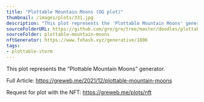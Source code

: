 ```yaml
---
title: "Plottable Mountain Moons (OG plot)"
thumbnail: /images/plots/331.jpg
description: "This plot represents the 'Plottable Mountain Moons' generator."
sourceFolderURL: https://github.com/gre/gre/tree/master/doodles/plottable-mountain-moons
sourceFolder: plottable-mountain-moons
nftGenerator: https://www.fxhash.xyz/generative/1806
tags:
- plottable-storm
---
```


This plot represents the "Plottable Mountain Moons" generator.

Full Article: https://greweb.me/2021/12/plottable-mountain-moons

Request for plot with the NFT: https://greweb.me/plots/nft
